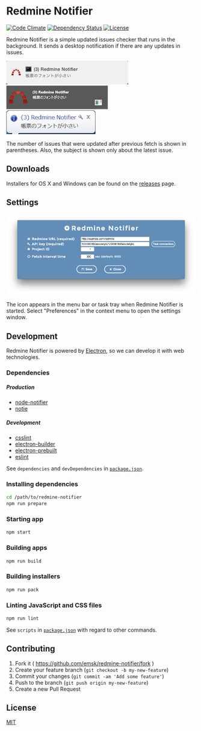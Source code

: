# Redmine Notifier

[![Code Climate](https://codeclimate.com/github/emsk/redmine-notifier/badges/gpa.svg)](https://codeclimate.com/github/emsk/redmine-notifier)
[![Dependency Status](https://gemnasium.com/emsk/redmine-notifier.svg)](https://gemnasium.com/emsk/redmine-notifier)
[![License](https://img.shields.io/badge/license-MIT-blue.svg)](LICENSE)

Redmine Notifier is a simple updated issues checker that runs in the background.
It sends a desktop notification if there are any updates in issues.

![Notification Mac 10.10](examples/notification_osx_10.10.png?raw=true)
![Notification Win 8.1](examples/notification_win_8.1.png?raw=true)
![Notification Win 7](examples/notification_win_7.png?raw=true)

The number of issues that were updated after previous fetch is shown in parentheses.
Also, the subject is shown only about the latest issue.

## Downloads

Installers for OS X and Windows can be found on the [releases](../../releases) page.

## Settings

![Settings](examples/redmine_notifier_settings.png?raw=true)

The icon appears in the menu bar or task tray when Redmine Notifier is started.
Select "Preferences" in the context menu to open the settings window.

## Development

Redmine Notifier is powered by [Electron](http://electron.atom.io/), so we can develop it with web technologies.

### Dependencies

##### Production

* [node-notifier](https://github.com/mikaelbr/node-notifier)
* [notie](https://github.com/jaredreich/notie)

##### Development

* [csslint](https://github.com/CSSLint/csslint)
* [electron-builder](https://github.com/electron-userland/electron-builder)
* [electron-prebuilt](https://github.com/electron-userland/electron-prebuilt)
* [eslint](https://github.com/eslint/eslint)

See `dependencies` and `devDependencies` in [`package.json`](package.json).

### Installing dependencies

```sh
cd /path/to/redmine-notifier
npm run prepare
```

### Starting app

```sh
npm start
```

### Building apps

```sh
npm run build
```

### Building installers

```sh
npm run pack
```

### Linting JavaScript and CSS files

```sh
npm run lint
```

See `scripts` in [`package.json`](package.json) with regard to other commands.

## Contributing

1. Fork it ( https://github.com/emsk/redmine-notifier/fork )
2. Create your feature branch (`git checkout -b my-new-feature`)
3. Commit your changes (`git commit -am 'Add some feature'`)
4. Push to the branch (`git push origin my-new-feature`)
5. Create a new Pull Request

## License

[MIT](LICENSE)
